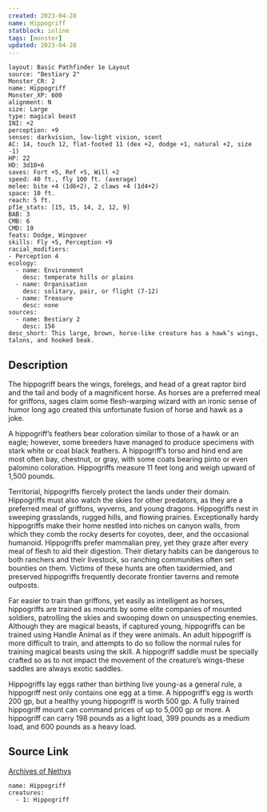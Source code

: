 ```yaml
---
created: 2023-04-28
name: Hippogriff
statblock: inline
tags: [monster]
updated: 2023-04-28
---
```

```statblock
layout: Basic Pathfinder 1e Layout
source: "Bestiary 2"
Monster_CR: 2
name: Hippogriff
Monster_XP: 600
alignment: N
size: Large
type: magical beast
INI: +2
perception: +9
senses: darkvision, low-light vision, scent
AC: 14, touch 12, flat-footed 11 (dex +2, dodge +1, natural +2, size -1)
HP: 22
HD: 3d10+6
saves: Fort +5, Ref +5, Will +2
speed: 40 ft., fly 100 ft. (average)
melee: bite +4 (1d6+2), 2 claws +4 (1d4+2)
space: 10 ft.
reach: 5 ft.
pf1e_stats: [15, 15, 14, 2, 12, 9]
BAB: 3
CMB: 6
CMD: 19
feats: Dodge, Wingover
skills: Fly +5, Perception +9
racial_modifiers:
- Perception 4
ecology:
  - name: Environment
    desc: temperate hills or plains
  - name: Organisation
    desc: solitary, pair, or flight (7-12)
  - name: Treasure
    desc: none
sources:
  - name: Bestiary 2
    desc: 156
desc_short: This large, brown, horse-like creature has a hawk’s wings, talons, and hooked beak.
```
## Description
The hippogriff bears the wings, forelegs, and head of a great raptor bird and the tail and body of a magnificent horse. As horses are a preferred meal for griffons, sages claim some flesh-warping wizard with an ironic sense of humor long ago created this unfortunate fusion of horse and hawk as a joke.

A hippogriff’s feathers bear coloration similar to those of a hawk or an eagle; however, some breeders have managed to produce specimens with stark white or coal black feathers. A hippogriff’s torso and hind end are most often bay, chestnut, or gray, with some coats bearing pinto or even palomino coloration. Hippogriffs measure 11 feet long and weigh upward of 1,500 pounds.

Territorial, hippogriffs fiercely protect the lands under their domain. Hippogriffs must also watch the skies for other predators, as they are a preferred meal of griffons, wyverns, and young dragons. Hippogriffs nest in sweeping grasslands, rugged hills, and flowing prairies. Exceptionally hardy hippogriffs make their home nestled into niches on canyon walls, from which they comb the rocky deserts for coyotes, deer, and the occasional humanoid. Hippogriffs prefer mammalian prey, yet they graze after every meal of flesh to aid their digestion. Their dietary habits can be dangerous to both ranchers and their livestock, so ranching communities often set bounties on them. Victims of these hunts are often taxidermied, and preserved hippogriffs frequently decorate frontier taverns and remote outposts.

Far easier to train than griffons, yet easily as intelligent as horses, hippogriffs are trained as mounts by some elite companies of mounted soldiers, patrolling the skies and swooping down on unsuspecting enemies. Although they are magical beasts, if captured young, hippogriffs can be trained using Handle Animal as if they were animals. An adult hippogriff is more difficult to train, and attempts to do so follow the normal rules for training magical beasts using the skill. A hippogriff saddle must be specially crafted so as to not impact the movement of the creature’s wings-these saddles are always exotic saddles.

Hippogriffs lay eggs rather than birthing live young-as a general rule, a hippogriff nest only contains one egg at a time. A hippogriff’s egg is worth 200 gp, but a healthy young hippogriff is worth 500 gp. A fully trained hippogriff mount can command prices of up to 5,000 gp or more. A hippogriff can carry 198 pounds as a light load, 399 pounds as a medium load, and 600 pounds as a heavy load.
## Source Link
[Archives of Nethys](https://aonprd.com/MonsterDisplay.aspx?ItemName=Hippogriff)
```encounter-table
name: Hippogriff
creatures:
  - 1: Hippogriff
```
